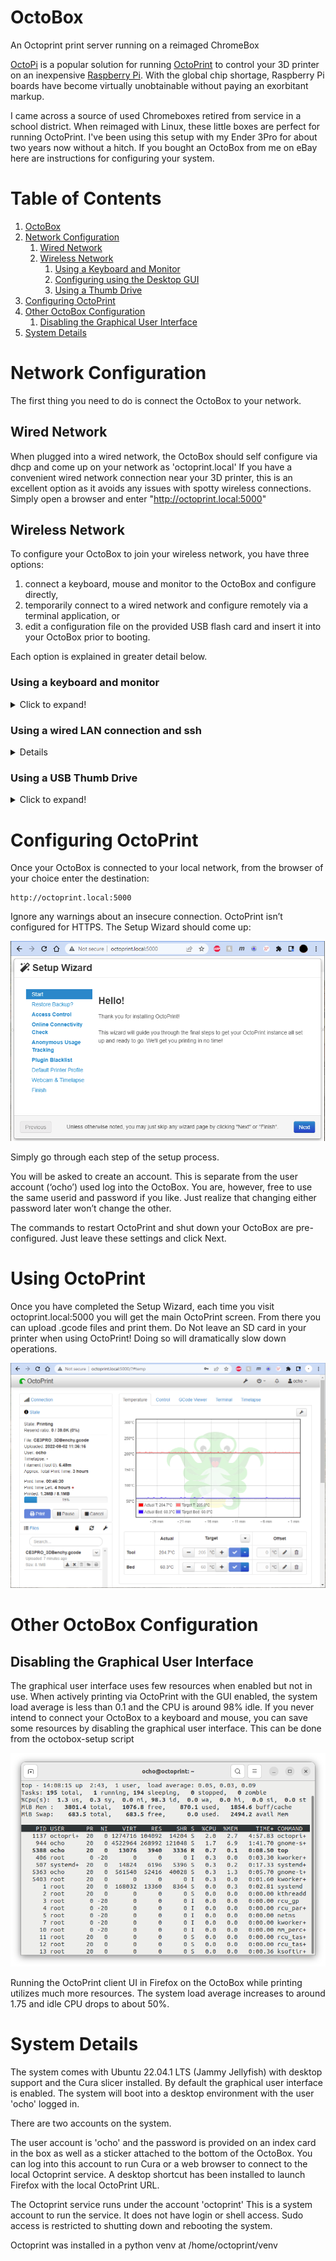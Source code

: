 
# OctoBox <a name="Intro">
An Octoprint print server running on a reimaged ChromeBox

[OctoPi](https://octoprint.org/download/#octopi) is a popular solution for running [OctoPrint](https://octoprint.org/) to control your 3D printer on an inexpensive [Raspberry Pi](https://www.raspberrypi.com/).  With the global chip shortage, Raspberry Pi boards have become virtually unobtainable without paying an exorbitant markup.

I came across a source of used Chromeboxes retired from service in a school district.  When reimaged with Linux, these little boxes are
perfect for running OctoPrint.  I've been using this setup with my Ender 3Pro for about two years now without a hitch.  If you bought
an OctoBox from me on eBay here are instructions for configuring your system.

# Table of Contents
1. [OctoBox](#Intro)
2. [Network Configuration](#NetworkConfiguration)
    1. [Wired Network](#WiredNetwork)
    2. [Wireless Network](#WirelessNetwork)
        1. [Using a Keyboard and Monitor](#KeyboardMonitor)
        2. [Configuring using the Desktop GUI](#DesktopGUI)
        3. [Using a Thumb Drive](#ThumbDrive)
3. [Configuring OctoPrint](#ConfiguringOctoPrint)
4. [Other OctoBox Configuration](#OtherConfiguration)
     1. [Disabling the Graphical User Interface](#DisableGUI)
5. [System Details](#SystemDetails)

# Network Configuration <a name="NetworkConfiguration">

The first thing you need to do is connect the OctoBox to your network.

## Wired Network <a name="WiredNetwork">

When plugged into a wired network, the OctoBox should self configure via dhcp and come up on your network as 'octoprint.local'  If you have
a convenient wired network connection near your 3D printer, this is an excellent option as it avoids any issues with spotty wireless
connections.  Simply open a browser and enter "http://octoprint.local:5000"

## Wireless Network <a name="WirelessNetwork">

To configure your OctoBox to join your wireless network, you have three options: 
1. connect a keyboard, mouse and monitor to the OctoBox and configure directly,
2. temporarily connect to a wired network and configure remotely via a terminal application, or 
3. edit a configuration file on the provided USB flash card and insert it into your OctoBox prior to booting.

Each option is explained in greater detail below.

### Using a keyboard and monitor <a name="KeyboardMonitor">
<details>
  <summary>Click to expand!</summary>

Connect a monitor to either the HDMI or Displayport connection on the back of the OctoBox and plug in a USB keyboard and mouse to any
of the USB ports.  Power on the OctoBox.  It boots into a desktop environment already logged in as user 'ocho'.

From the desktop, there are two options for enabling wireless.

#### Configure using the Desktop GUI
<details>
  <summary>Click to expand!</summary>

From the desktop, click on the power button in the upper right hand corner:

![Desktop](screenshots/desktop.png)

Then expand the "Wi-Fi Not Connected" option and click on "Select Network"

![Select Network](screenshots/select-network.png)

This will bring up a new window where you can select your wireless network and enter the password.
</details>

#### Configure using octobox-setup

<details>
  <summary>Click to expand!</summary>
Alternately you can configure using the octobox-setup script from a terminal.  To open a terminal, click on
the terminal icon in the dock on the left hand side of the screen:

![Terminal](screenshots/terminal.png)

This will open a new terminal window.

In the terminal, type the command

```
sudo octobox-setup
```
and hit [enter]

You will be prompted for a password.  Use the password from the sticker on the bottom of the machine.

![sudo-password](screenshots/sudo-password.png)

This will run the octobox-setup script.

![setup main](screenshots/setup-main.png)

Navigate between options using arrow keys or the [tab] key.  Pressing [enter] will select the highlighted option.

To configure Wireless, 

</details>

</details>

### Using a wired LAN connection and ssh
<details>
  <summary>Click to expand!</summary>
You can configure wireless access without a terminal and keyboard by temporarily plugging your OctoBox into a wired ethernet connection and accessing it remotely.


For remote access, you will need an ssh client.  For Windows, I recommend Putty.  You can install the latest Putty client from
[here](https://www.chiark.greenend.org.uk/~sgtatham/putty/latest.html) or from the [Microsoft Store](https://apps.microsoft.com/store/detail/putty/XPFNZKSKLBP7RJ).

Run Putty. Enter "octoprint.local" as in the Host Name input field and click on the "[Open]" button.  

![run putty](screenshots/putty-1.png)

This will bring up a new terminal window.  Log in as user "ocho" using the password from the sticker on the bottom of the Octobox.

![login putty](screenshots/putty-2.png)

Once logged in, enter the command "sudo octobox-setup".  You will be prompted again for the password. It is the same one used to log in (found on the bottom of the
OctoBox).

![login putty](screenshots/putty-3.png)

This will bring up the setup utility.  Select "1 Configure Wireless"  After a scan, a list of available wireless networks will be displayed (in decreasing order of signal
strength).  Use the arrow keys to select the wireless network you wish to connect to and click "[Enter]"  You will be prompted for the password.

If your wireless network is not configured to broadcast its SSID, select "Enter Manually" and enter both the SSID and Password.

</details>

### Using a USB Thumb Drive <a name="ThumbDrive">
<details>
  <summary>Click to expand!</summary>

The USB flash drive included with your system contains the file octobox-config.txt.  Insert the flash drive into your computer and edit octobox-config.txt with the
text editor of your choice.

```
# OctoBox startup configuration file
#
# Lines starting with a '#' are ignored
# Do not remove the '#-' line below!
#-

SSID=mySSID
password=mypassword
#desktop=disabled
```

replace the string 'mySSID' with the name of your wireless network, and 'mypassword' with the password.  Save the file, eject the flash drive and insert it in any USB port on your OctoBox.  When the system boots, it scans for any attached USB drives (or an SD card) containing the file octobox-config.txt in the top level folder. If found, it applies the options specified in the configuration file.

A word about the config file format.  The config parser tries to be agnostic about line terminators.  You can edit the file with Windows, Linux or MacOS.  As a result,
it does NOT process the config file line-by-line.  If you have a '#' character followed by any amount of whitespace (including line terminators) preceding a config
setting, the config will be considered commented out!

```
# This comment block ends in a trailing '#'
# The SSID config will not be processed!
#

SSDI=myssid
password=mypassword
```
verses:

```
# This comment block has a character after the last '#'
# thus separating the comment from the next config line.
# The SSID config will be processed.
#-

SSDI=myssid
password=mypassword
```

</details>

# Configuring OctoPrint <a name="ConfiguringOctoPrint">

Once your OctoBox is connected to your local network, from the browser of your choice enter the destination:

```
http://octoprint.local:5000
```

Ignore any warnings about an insecure connection.  OctoPrint isn’t configured for HTTPS.  The Setup Wizard should come up:

![top](screenshots/wizard.png)

Simply go through each step of the setup process.

You will be asked to create an account.  This is separate from the user account (‘ocho’) used log into the OctoBox.  You are, however, free to use the same userid and password if you like.  Just realize that changing either password later won’t change the other.

The commands to restart OctoPrint and shut down your OctoBox are pre-configured.  Just leave these settings and click Next.

# Using OctoPrint <a name="UsingOctoPrint">

Once you have completed the Setup Wizard, each time you visit octoprint.local:5000 you will get the main OctoPrint screen.  From there you can upload .gcode files and print them.  Do Not leave an SD card in your printer when using OctoPrint!  Doing so will dramatically slow down operations.

![top](screenshots/octoprint.png)

# Other OctoBox Configuration<a name="OtherConfiguration">

## Disabling the Graphical User Interface<a name="DisableGUI">

The graphical user interface uses few resources when enabled but not in use.  When actively printing via OctoPrint with the GUI enabled, the system load
average is less than 0.1 and the CPU is around 98% idle. If you never intend to connect your OctoBox to a keyboard and mouse, you can save some
resources by disabling the graphical user interface. This can be done from the octobox-setup script


![top](screenshots/top.png)

Running the OctoPrint client UI in Firefox on the OctoBox while printing utilizes much more resources.  The system load average increases to around 1.75
and idle CPU drops to about 50%.

# System Details <a name="SystemDetails">

The system comes with Ubuntu 22.04.1 LTS (Jammy Jellyfish) with desktop support and the Cura slicer installed.  By default the graphical user interface is
enabled. The system will boot into a desktop environment with the user 'ocho' logged in.

There are two accounts on the system.

The user account is 'ocho' and the password is provided on an index card in the box as well as a sticker attached to the bottom of the OctoBox. You can log into this account to run Cura or a web browser to connect to the local Octoprint service.  A desktop shortcut has been installed to launch Firefox with the local OctoPrint URL.

The Octoprint service runs under the account 'octoprint'  This is a system account to run the service.  It does not have login or shell access. Sudo access is restricted to shutting down and rebooting the system.

Octoprint was installed in a python venv at /home/octoprint/venv



